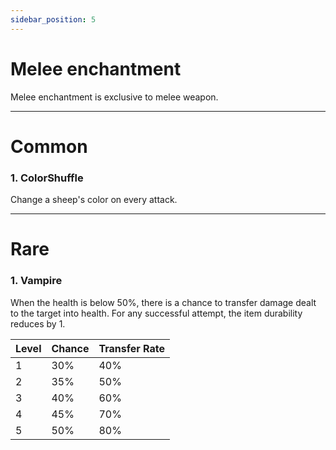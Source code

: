 ```yaml
---
sidebar_position: 5
---
```


# Melee enchantment
Melee enchantment is exclusive to melee weapon.

<hr/>

# Common

### 1. ColorShuffle
Change a sheep's color on every attack.

<hr/>

# Rare

### 1. Vampire
When the health is below 50%, there is a chance to transfer damage dealt to the target into health. For any successful attempt, the item durability reduces by 1.

| Level | Chance | Transfer Rate |
|-------|--------|---------------|
| 1     | 30%    | 40%           |
| 2     | 35%    | 50%           |
| 3     | 40%    | 60%           |
| 4     | 45%    | 70%           |
| 5     | 50%    | 80%           |
